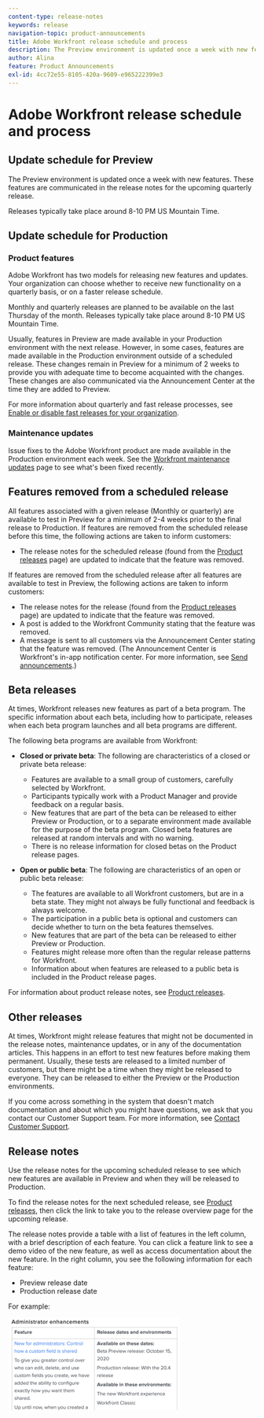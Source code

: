 ```yaml
---
content-type: release-notes
keywords: release
navigation-topic: product-announcements
title: Adobe Workfront release schedule and process
description: The Preview environment is updated once a week with new features. These features are communicated in the release notes for the upcoming quarterly release.
author: Alina
feature: Product Announcements
exl-id: 4cc72e55-8105-420a-9609-e965222399e3
---
```

# Adobe Workfront release schedule and process

## Update schedule for Preview

The Preview environment is updated once a week with new features. These features are communicated in the release notes for the upcoming quarterly release.

Releases typically take place around 8-10 PM US Mountain Time.

## Update schedule for Production

### Product features


Adobe Workfront has two models for releasing new features and updates. Your organization can choose whether to receive new functionality on a quarterly basis, or on a faster release schedule. 

Monthly and quarterly releases are planned to be available on the last Thursday of the month. Releases typically take place around 8-10 PM US Mountain Time.

Usually, features in Preview are made available in your Production environment with the next release. However, in some cases, features are made available in the Production environment outside of a scheduled release. These changes remain in Preview for a minimum of 2 weeks to provide you with adequate time to become acquainted with the changes. These changes are also communicated via the Announcement Center at the time they are added to Preview.

For more information about quarterly and fast release processes, see [Enable or disable fast releases for your organization](/help/quicksilver/administration-and-setup/set-up-workfront/configure-system-defaults/enable-fast-release-process.md).

### Maintenance updates

Issue fixes to the Adobe Workfront product are made available in the Production environment each week. See the [Workfront maintenance updates](https://experienceleague.adobe.com/docs/workfront-known-issues/releases/current-updates.html) page to see what's been fixed recently.

## Features removed from a scheduled release

All features associated with a given release (Monthly or quarterly) are available to test in Preview for a minimum of 2-4 weeks prior to the final release to Production. If features are removed from the scheduled release before this time, the following actions are taken to inform customers:

* The release notes for the scheduled release (found from the [Product releases](../../product-announcements/product-releases/product-releases.md) page) are updated to indicate that the feature was removed.

If features are removed from the scheduled release after all features are available to test in Preview, the following actions are taken to inform customers:

* The release notes for the release (found from the [Product releases](../../product-announcements/product-releases/product-releases.md) page) are updated to indicate that the feature was removed. 
* A post is added to the Workfront Community stating that the feature was removed.
* A message is sent to all customers via the Announcement Center stating that the feature was removed. (The Announcement Center is Workfront's in-app notification center. For more information, see [Send announcements](../../administration-and-setup/get-started-wf-administration/view-send-announcements.md).)

## Beta releases

At times, Workfront releases new features as part of a beta program. 
The specific information about each beta, including how to participate, releases when each beta program launches and all beta programs are different. 

The following beta programs are available from Workfront:

* **Closed or private beta**: The following are characteristics of a closed or private beta release:

    * Features are available to a small group of customers, carefully selected by Workfront.
    * Participants typically work with a Product Manager and provide feedback on a regular basis. 
    * New features that are part of the beta can be released to either Preview or Production, or to a separate environment made available for the purpose of the beta program. Closed beta features are released at random intervals and with no warning. 
    * There is no release information for closed betas on the Product release pages. 

* **Open or public beta**: The following are characteristics of an open or public beta release:

    * The features are available to all Workfront customers, but are in a beta state. They might not always be fully functional and feedback is always welcome.
    * The participation in a public beta is optional and customers can decide whether to turn on the beta features themselves. 
    * New features that are part of the beta can be released to either Preview or Production. 
    * Features might release more often than the regular release patterns for Workfront. 
    * Information about when features are released to a public beta is included in the Product release pages. 

For information about product release notes, see [Product releases](../../product-announcements/product-releases/product-releases.md). 

## Other releases

At times, Workfront might release features that might not be documented in the release notes, maintenance updates, or in any of the documentation articles. This happens in an effort to test new features before making them permanent. Usually, these tests are released to a limited number of customers, but there might be a time when they might be released to everyone. They can be released to either the Preview or the Production environments. 

If you come across something in the system that doesn't match documentation and about which you might have questions, we ask that you contact our Customer Support team. For more information, see [Contact Customer Support](../../workfront-basics/tips-tricks-and-troubleshooting/contact-customer-support.md). 

## Release notes

Use the release notes for the upcoming scheduled release to see which new features are available in Preview and when they will be released to Production.

To find the release notes for the next scheduled release, see [Product releases](../../product-announcements/product-releases/product-releases.md), then click the link to take you to the release overview page for the upcoming release.

The release notes provide a table with a list of features in the left column, with a brief description of each feature. You can click a feature link to see a demo video of the new feature, as well as access documentation about the new feature. In the right column, you see the following information for each feature:

* Preview release date
* Production release date

For example:

![](assets/release-notes-350x189.png)
